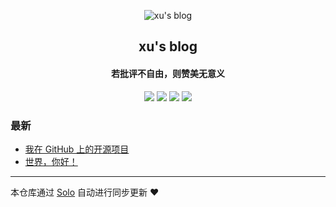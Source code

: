 <p align="center"><img alt="xu's blog" src="https://static.b3log.org/images/brand/solo-32.png"></p><h2 align="center">
xu's blog
</h2>

<h4 align="center">若批评不自由，则赞美无意义</h4>
<p align="center"><a title="xu's blog" target="_blank" href="https://github.com/cccxu/solo-blog"><img src="https://img.shields.io/github/last-commit/cccxu/solo-blog.svg?style=flat-square&color=FF9900"></a>
<a title="GitHub repo size in bytes" target="_blank" href="https://github.com/cccxu/solo-blog"><img src="https://img.shields.io/github/repo-size/cccxu/solo-blog.svg?style=flat-square"></a>
<a title="Solo Version" target="_blank" href="https://github.com/b3log/solo/releases"><img src="https://img.shields.io/badge/solo-3.6.5-f1e05a.svg?style=flat-square&color=blueviolet"></a>
<a title="Hits" target="_blank" href="https://github.com/b3log/hits"><img src="https://hits.b3log.org/cccxu/solo-blog.svg"></a></p>

### 最新

* [我在 GitHub 上的开源项目](https://cccxu.cn/my-github-repos)
* [世界，你好！](https://cccxu.cn/hello-solo)



---

本仓库通过 [Solo](https://github.com/b3log/solo) 自动进行同步更新 ❤️ 